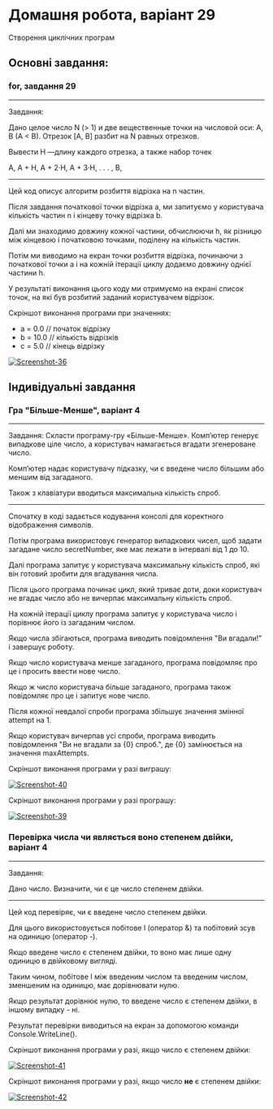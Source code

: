 # Домашня робота, варіант 29
Створення циклічних програм
## Основні завдання: 
### for, завдання 29
____
Завдання:

Дано целое число N (> 1) и две вещественные точки на числовой оси:
A, B (A < B). Отрезок [A, B] разбит на N равных отрезков. 

Вывести H —длину каждого отрезка, а также набор точек 

A, A + H, A + 2·H, A + 3·H, . . . , B,
____
Цей код описує алгоритм розбиття відрізка на n частин. 

Після завдання початкової точки відрізка а, ми запитуємо у користувача кількість частин n і кінцеву точку відрізка b. 

Далі ми знаходимо довжину кожної частини, обчислюючи h, як різницю між кінцевою і початковою точками, поділену на кількість частин.

Потім ми виводимо на екран точки розбиття відрізка, починаючи з початкової точки а і на кожній ітерації циклу додаємо довжину однієї частини h.

У результаті виконання цього коду ми отримуємо на екрані список точок, на які був розбитий заданий користувачем відрізок.

Скріншот виконання програми при значеннях:

- a = 0.0    // початок відрізку
- b = 10.0   // кількість відрізків
- c = 5.0    // кінець відрізку

<a href="https://ibb.co/bmPgrVW"><img src="https://i.ibb.co/SyPXKgs/Screenshot-36.png" alt="Screenshot-36" border="0"></a>

## Індивідуальні завдання
### Гра "Більше-Менше", варіант 4
____
Завдання:
Скласти програму-гру «Більше-Менше». Комп’ютер генерує випадкове ціле число, а користувач намагається вгадати згенероване число. 

Комп’ютер надає користувачу підказку, чи є введене число більшим або меншим від загаданого. 

Також з клавіатури вводиться максимальна кількість спроб.
____
Спочатку в коді задається кодування консолі для коректного відображення символів. 

Потім програма використовує генератор випадкових чисел, щоб задати загадане число secretNumber, яке має лежати в інтервалі від 1 до 10.

Далі програма запитує у користувача максимальну кількість спроб, які він готовий зробити для вгадування числа.

Після цього програма починає цикл, який триває доти, доки користувач не вгадає число або не вичерпає максимальну кількість спроб.

На кожній ітерації циклу програма запитує у користувача число і порівнює його із загаданим числом. 

Якщо числа збігаються, програма виводить повідомлення "Ви вгадали!" і завершує роботу.

Якщо число користувача менше загаданого, програма повідомляє про це і просить ввести нове число.

Якщо ж число користувача більше загаданого, програма також повідомляє про це і запитує нове число.

Після кожної невдалої спроби програма збільшує значення змінної attempt на 1. 

Якщо користувач вичерпав усі спроби, програма виводить повідомлення "Ви не вгадали за {0} спроб.", де {0} замінюється на значення maxAttempts.

Скріншот виконання програми у разі виграшу:

<a href="https://ibb.co/XtKtzHM"><img src="https://i.ibb.co/w4P4Ktj/Screenshot-40.png" alt="Screenshot-40" border="0"></a>

Скріншот виконання програми у разі програшу:

<a href="https://ibb.co/THKDqwn"><img src="https://i.ibb.co/9qwm3pf/Screenshot-39.png" alt="Screenshot-39" border="0"></a>

### Перевірка числа чи являється воно степенем двійки, варіант 4
____
Завдання:

Дано число. Визначити, чи є це число степенем двійки.
____

Цей код перевіряє, чи є введене число степенем двійки. 

Для цього використовується побітове І (оператор &) та побітовий зсув на одиницю (оператор -). 

Якщо введене число є степенем двійки, то воно має лише одну одиницю в двійковому вигляді.

Таким чином, побітове І між введеним числом та введеним числом, зменшеним на одиницю, має дорівнювати нулю. 

Якщо результат дорівнює нулю, то введене число є степенем двійки, в іншому випадку - ні.

Результат перевірки виводиться на екран за допомогою команди Console.WriteLine().

Скріншот виконання програми у разі, якщо число є степенем двійки:

<a href="https://ibb.co/HK2yBBg"><img src="https://i.ibb.co/rQthFFy/Screenshot-41.png" alt="Screenshot-41" border="0"></a>

Скріншот виконання програми у разі, якщо число **не** є степенем двійки:

<a href="https://ibb.co/sjKT46v"><img src="https://i.ibb.co/31pxbMy/Screenshot-42.png" alt="Screenshot-42" border="0"></a>
